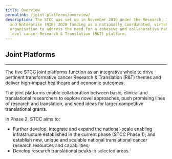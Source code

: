 ```yaml
---
title: Overview
permalink: /joint-platforms/overview/
description: The STCC was set up in November 2019 under the Research, Innovation
  and Enterprise (RIE) 2020 funding as a nationally coordinated, virtual
  organisation to address the need for a cohesive and collaborative national
  level cancer Research & Translation (R&T) platform.
---
```

Joint Platforms
---------------

* * *

The five STCC joint platforms function as an integrative whole to drive pertinent transformative cancer Research & Translation (R&T) themes and deliver high-impact healthcare and economic outcomes.

The joint platforms enable collaboration between basic, clinical and translational researchers to explore novel approaches, push promising lines of research and translation, and seed ideas for larger competitive translational grants.

In Phase 2, STCC aims to:

*   Further develop, integrate and expand the national-scale enabling infrastructure established in the current phase (STCC Phase 1); and establish new, unique and scalable national translational cancer research resources and capabilities;
*   Develop research translational peaks in selected areas.